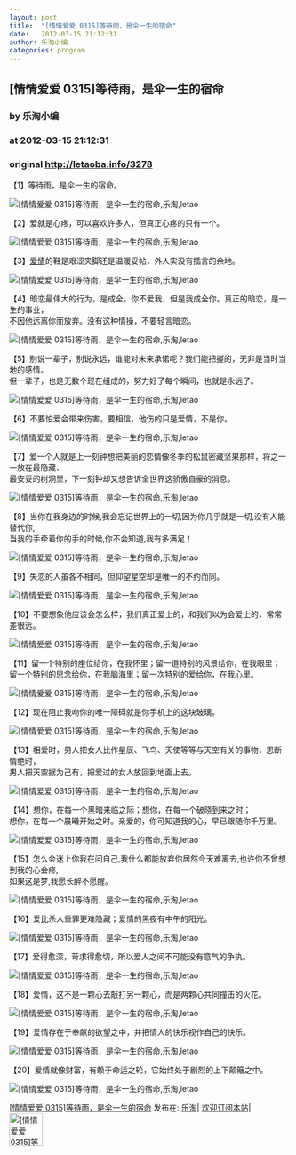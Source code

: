 ```yaml
---
layout: post
title:  "[情情爱爱 0315]等待雨，是伞一生的宿命"
date:   2012-03-15 21:12:31
author: 乐淘小编
categories: program
---
```


## [情情爱爱 0315]等待雨，是伞一生的宿命
### by 乐淘小编
### at 2012-03-15 21:12:31
### original <http://letaoba.info/3278>

<p>【1】等待雨，是伞一生的宿命。</p>
<p><img src="http://img165.poco.cn/mypoco/myphoto/20120313/21/64566152201203132104543591139922118_021.jpg" alt="[情情爱爱 0315]等待雨，是伞一生的宿命,乐淘,letao" title="[情情爱爱 0315]等待雨，是伞一生的宿命|来自乐淘"></p>
<p>【2】爱就是心疼，可以喜欢许多人，但真正心疼的只有一个。</p>
<p><img src="http://img165.poco.cn/mypoco/myphoto/20120313/21/64566152201203132104543591139922118_020.jpg" alt="[情情爱爱 0315]等待雨，是伞一生的宿命,乐淘,letao" title="[情情爱爱 0315]等待雨，是伞一生的宿命|来自乐淘"></p>
<p>【3】<a title="早安心语：爱情不能挥霍，它会耗尽" href="http://letaoba.info/3259">爱情</a>的鞋是艰涩夹脚还是温暖妥帖，外人实没有插言的余地。</p>
<p><img src="http://img165.poco.cn/mypoco/myphoto/20120313/21/64566152201203132104543591139922118_019.jpg" alt="[情情爱爱 0315]等待雨，是伞一生的宿命,乐淘,letao" title="[情情爱爱 0315]等待雨，是伞一生的宿命|来自乐淘"></p>
<p>【4】暗恋最伟大的行为，是成全。你不爱我，但是我成全你。真正的暗恋，是一生的事业，<br>
不因他远离你而放弃。没有这种情操，不要轻言暗恋。</p>
<p><img src="http://img165.poco.cn/mypoco/myphoto/20120313/21/64566152201203132104543591139922118_018.jpg" alt="[情情爱爱 0315]等待雨，是伞一生的宿命,乐淘,letao" title="[情情爱爱 0315]等待雨，是伞一生的宿命|来自乐淘"></p>
<p>【5】别说一辈子，别说永远，谁能对未来承诺呢？我们能把握的，无非是当时当地的感情。<br>
但一辈子，也是无数个现在组成的，努力好了每个瞬间，也就是永远了。</p>
<p><img src="http://img165.poco.cn/mypoco/myphoto/20120313/21/64566152201203132104543591139922118_017.jpg" alt="[情情爱爱 0315]等待雨，是伞一生的宿命,乐淘,letao" title="[情情爱爱 0315]等待雨，是伞一生的宿命|来自乐淘"></p>
<p>【6】不要怕爱会带来伤害，要相信，他伤的只是爱情，不是你。</p>
<p><img src="http://img165.poco.cn/mypoco/myphoto/20120313/21/64566152201203132104543591139922118_016.jpg" alt="[情情爱爱 0315]等待雨，是伞一生的宿命,乐淘,letao" title="[情情爱爱 0315]等待雨，是伞一生的宿命|来自乐淘"></p>
<p>【7】爱一个人就是上一刻钟想把美丽的恋情像冬季的松鼠密藏坚果那样，将之一一放在最隐藏、<br>
最安妥的树洞里，下一刻钟却又想告诉全世界这骄傲自豪的消息。</p>
<p><img src="http://img165.poco.cn/mypoco/myphoto/20120313/21/64566152201203132104543591139922118_015.jpg" alt="[情情爱爱 0315]等待雨，是伞一生的宿命,乐淘,letao" title="[情情爱爱 0315]等待雨，是伞一生的宿命|来自乐淘"></p>
<p>【8】当你在我身边的时候,我会忘记世界上的一切,因为你几乎就是一切,没有人能替代你,<br>
当我的手牵着你的手的时候,你不会知道,我有多满足！</p>
<p><img src="http://img165.poco.cn/mypoco/myphoto/20120313/21/64566152201203132104543591139922118_014.jpg" alt="[情情爱爱 0315]等待雨，是伞一生的宿命,乐淘,letao" title="[情情爱爱 0315]等待雨，是伞一生的宿命|来自乐淘"></p>
<p>【9】失恋的人虽各不相同，但仰望星空却是唯一的不约而同。</p>
<p><img src="http://img165.poco.cn/mypoco/myphoto/20120313/21/64566152201203132104543591139922118_013.jpg" alt="[情情爱爱 0315]等待雨，是伞一生的宿命,乐淘,letao" title="[情情爱爱 0315]等待雨，是伞一生的宿命|来自乐淘"></p>
<p>【10】不要想象他应该会怎么样，我们真正爱上的，和我们以为会爱上的，常常差很远。</p>
<p><img src="http://img165.poco.cn/mypoco/myphoto/20120313/21/64566152201203132104543591139922118_012.jpg" alt="[情情爱爱 0315]等待雨，是伞一生的宿命,乐淘,letao" title="[情情爱爱 0315]等待雨，是伞一生的宿命|来自乐淘"></p>
<p>【11】留一个特别的座位给你，在我怀里；留一道特别的风景给你，在我眼里；<br>
留一个特别的思念给你，在我脑海里；留一次特别的爱给你，在我心里。</p>
<p><img src="http://img165.poco.cn/mypoco/myphoto/20120313/21/64566152201203132104543591139922118_011.jpg" alt="[情情爱爱 0315]等待雨，是伞一生的宿命,乐淘,letao" title="[情情爱爱 0315]等待雨，是伞一生的宿命|来自乐淘"></p>
<p>【12】现在阻止我吻你的唯一障碍就是你手机上的这块玻璃。</p>
<p><img src="http://img165.poco.cn/mypoco/myphoto/20120313/21/64566152201203132104543591139922118_010.jpg" alt="[情情爱爱 0315]等待雨，是伞一生的宿命,乐淘,letao" title="[情情爱爱 0315]等待雨，是伞一生的宿命|来自乐淘"></p>
<p>【13】相爱时，男人把女人比作星辰、飞鸟、天使等等与天空有关的事物，恩断情绝时，<br>
男人把天空据为己有，把爱过的女人放回到地面上去。</p>
<p><img src="http://img165.poco.cn/mypoco/myphoto/20120313/21/64566152201203132104543591139922118_009.jpg" alt="[情情爱爱 0315]等待雨，是伞一生的宿命,乐淘,letao" title="[情情爱爱 0315]等待雨，是伞一生的宿命|来自乐淘"></p>
<p>【14】想你，在每一个黑暗来临之际；想你，在每一个破晓到来之时；<br>
想你，在每一个晨曦开始之时。亲爱的，你可知道我的心，早已跟随你千万里。</p>
<p><img src="http://img165.poco.cn/mypoco/myphoto/20120313/21/64566152201203132104543591139922118_008.jpg" alt="[情情爱爱 0315]等待雨，是伞一生的宿命,乐淘,letao" title="[情情爱爱 0315]等待雨，是伞一生的宿命|来自乐淘"></p>
<p>【15】怎么会迷上你我在问自己,我什么都能放弃你居然今天难离去,也许你不曾想到我的心会疼,<br>
如果这是梦,我愿长醉不愿醒。</p>
<p><img src="http://img165.poco.cn/mypoco/myphoto/20120313/21/64566152201203132104543591139922118_007.jpg" alt="[情情爱爱 0315]等待雨，是伞一生的宿命,乐淘,letao" title="[情情爱爱 0315]等待雨，是伞一生的宿命|来自乐淘"></p>
<p>【16】爱比杀人重罪更难隐藏；爱情的黑夜有中午的阳光。</p>
<p><img src="http://img165.poco.cn/mypoco/myphoto/20120313/21/64566152201203132104543591139922118_006.jpg" alt="[情情爱爱 0315]等待雨，是伞一生的宿命,乐淘,letao" title="[情情爱爱 0315]等待雨，是伞一生的宿命|来自乐淘"></p>
<p>【17】爱得愈深，苛求得愈切，所以爱人之间不可能没有意气的争执。</p>
<p><img src="http://img165.poco.cn/mypoco/myphoto/20120313/21/64566152201203132104543591139922118_005.jpg" alt="[情情爱爱 0315]等待雨，是伞一生的宿命,乐淘,letao" title="[情情爱爱 0315]等待雨，是伞一生的宿命|来自乐淘"></p>
<p>【18】爱情，这不是一颗心去敲打另一颗心，而是两颗心共同撞击的火花。</p>
<p><img src="http://img165.poco.cn/mypoco/myphoto/20120313/21/64566152201203132104543591139922118_004.jpg" alt="[情情爱爱 0315]等待雨，是伞一生的宿命,乐淘,letao" title="[情情爱爱 0315]等待雨，是伞一生的宿命|来自乐淘"></p>
<p>【19】爱情存在于奉献的欲望之中，并把情人的快乐视作自己的快乐。</p>
<p><img src="http://img165.poco.cn/mypoco/myphoto/20120313/21/64566152201203132104543591139922118_003.jpg" alt="[情情爱爱 0315]等待雨，是伞一生的宿命,乐淘,letao" title="[情情爱爱 0315]等待雨，是伞一生的宿命|来自乐淘"></p>
<p>【20】爱情就像财富，有赖于命运之轮，它始终处于剧烈的上下颠簸之中。</p>
<p><img src="http://img165.poco.cn/mypoco/myphoto/20120313/21/64566152201203132104543591139922118_002.jpg" alt="[情情爱爱 0315]等待雨，是伞一生的宿命,乐淘,letao" title="[情情爱爱 0315]等待雨，是伞一生的宿命|来自乐淘"></p>
<p><a href="http://letaoba.info/3278">[情情爱爱 0315]等待雨，是伞一生的宿命</a> 发布在: <a href="http://letaoba.info">乐淘</a>| <a href="http://letaoba.info/feed">欢迎订阅本站</a>|
<br>
<a href="http://www.taobao.com/go/chn/tbk_channel/jkwt.php?pid=mm_14340546_2405588_9605426&amp;eventid=102405"><img src="http://letaoba.info/wp-content/uploads/2012/02/QQ%E6%88%AA%E5%9B%BE20120209103325.png" alt="[情情爱爱 0315]等待雨，是伞一生的宿命,乐淘,letao" title="[情情爱爱 0315]等待雨，是伞一生的宿命|来自乐淘" height="60px"></a></p>
<img src="http://feeds.feedburner.com/~r/blogspot/CRBRG/~4/wj7OFa4BzjY" height="1" width="1">